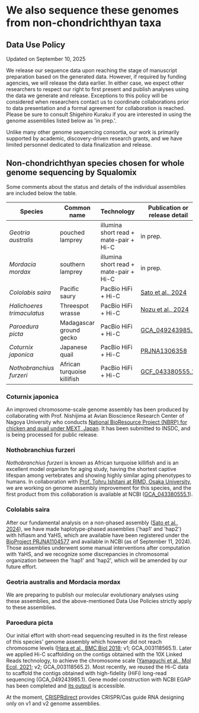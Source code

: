 # We also sequence these genomes from non-chondrichthyan taxa

## Data Use Policy

Updated on September 10, 2025

We release our sequence data upon reaching the stage of manuscript preparation based on the generated data. However, if required by funding agencies, we will release the data earlier. In either case, we expect other researchers to respect our right to first present and publish analyses using the data we generate and release. Exceptions to this policy will be considered when researchers contact us to coordinate collaborations prior to data presentation and a formal agreement for collaboration is reached. Please be sure to consult Shigehiro Kuraku if you are interested in using the genome assemblies listed below as 'in prep.'.

Unlike many other genome sequencing consortia, our work is primarily supported by academic, discovery-driven research grants, and we have limited personnel dedicated to data finalization and release.


## Non-chondrichthyan species chosen for whole genome sequencing by Squalomix

Some comments about the status and details of the individual assemblies are included below the table.

| Species |Common name|Technology|Publication or release detail|
|----|----|----|----|
| *Geotria australis* | pouched lamprey | illumina short read + mate-pair + Hi-C | in prep. |
| *Mordacia mordax* | southern lamprey | illumina short read + mate-pair + Hi-C | in prep. |
| *Cololabis saira* | Pacific saury | PacBio HiFi + Hi-C | [Sato et al., 2024](https://academic.oup.com/dnaresearch/article/31/2/dsae004/7623430) |
| *Halichoeres trimaculatus*| Threespot wrasse| PacBio HiFi + Hi-C | [Nozu et al., 2024](https://onlinelibrary.wiley.com/doi/10.1111/gtc.13166)|
| *Paroedura picta* | Madagascar ground gecko | PacBio HiFi + Hi-C | [GCA_049243985.1](https://www.ncbi.nlm.nih.gov/datasets/genome/GCA_049243985.1/)|
| *Coturnix japonica* | Japanese quail | PacBio HiFi + Hi-C |[PRJNA1306358](https://www.ncbi.nlm.nih.gov/bioproject/PRJNA1306358/)|
| *Nothobranchius furzeri* | African turquoise killifish | PacBio HiFi + Hi-C |[GCF_043380555.1](https://www.ncbi.nlm.nih.gov/datasets/genome/GCF_043380555.1/)|

### Coturnix japonica

An improved chromosome-scale genome assembly has been produced by collaborating with Prof. Nishijima at Avian Bioscience Research Center of Nagoya University who conducts [National BioResource Project (NBRP) for chicken and quail under MEXT, Japan](https://www.agr.nagoya-u.ac.jp/~nbrp/en/organiztion/index.html). It has been submitted to INSDC, and is being processed for public release.

### Nothobranchius furzeri

*Nothobranchius furzeri* is known as African turquoise killifish and is an excellent model organism for aging study, having the shortest captive lifespan among vertebrates and showing highly similar aging phenotypes to humans. In collaboration with [Prof. Tohru Ishitani at RIMD, Osaka University](http://www.biken.osaka-u.ac.jp/en/laboratories/detail/52), we are working on genome assembly improvement for this species, and the first product from this collaboration is available at NCBI ([GCA_043380555.1](https://www.ncbi.nlm.nih.gov/datasets/genome/GCA_043380555.1/)). 

### Cololabis saira

After our fundamental analysis on a non-phased assembly ([Sato et al., 2024](https://academic.oup.com/dnaresearch/article/31/2/dsae004/7623430)), we have made haplotype-phased assemblies ('hap1' and 'hap2') with hifiasm and YaHS, which are available have been registered under the [BioProject PRJNA1104577](https://www.ncbi.nlm.nih.gov/bioproject/1104577) and available in NCBI (as of September 11, 2024). Those assemblies underwent some manual interventions after computation with YaHS, and we recognize some discrepancies in chromosomal organization between the 'hap1' and 'hap2', which will be amended by our future effort.

### Geotria australis and Mordacia mordax

We are preparing to publish our molecular evolutionary analyses using these assemblies, and the above-mentioned Data Use Policies strictly apply to these assemblies.

### Paroedura picta

Our initial effort with short-read sequencing resulted in its the first release of this species' genome assembly which however did not reach chromosome levels ([Hara et al., BMC Biol 2018](https://bmcbiol.biomedcentral.com/articles/10.1186/s12915-018-0509-4); v1; GCA_003118565.1). Later we applied Hi-C scaffolding on the contigs obtained with the 10X Linked Reads technology, to achieve the chromosome scale ([Yamaguchi et al., Mol Ecol, 2021](https://onlinelibrary.wiley.com/doi/10.1111/mec.16146); v2; GCA_003118565.2). Most recently, we reused the Hi-C data to scaffold the contigs obtained with high-fidelity (HiFi) long-read sequencing (GCA_049243985.1). Gene model construction with NCBI EGAP has been completed and [its output](https://www.ncbi.nlm.nih.gov/refseq/annotation_euk/Paroedura_picta/GCF_049243985.1-RS_2025_09/) is accessible.  

At the moment, [CRISPRdirect](https://crispr.dbcls.jp/) provides CRISPR/Cas guide RNA designing only on v1 and v2 genome assemblies.
